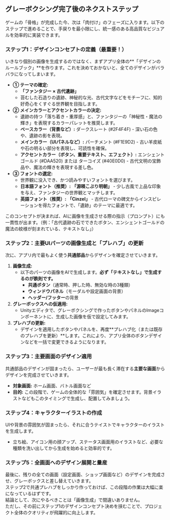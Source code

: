## **グレーボクシング完了後のネクストステップ**

ゲームの「骨格」が完成した今、次は「肉付け」のフェーズに入ります。以下のステップで進めることで、手戻りを最小限にし、統一感のある高品質なビジュアルを効率的に実装できます。

### **ステップ1：デザインコンセプトの定義（最重要！）**

いきなり個別の画像を生成するのではなく、まずアプリ全体の\*\*「デザインのルールブック」\*\*を作ります。これを決めておかないと、全てのデザインがバラバラになってしまいます。

* **① テーマの確定:**  
  * **「ファンタジー × 古代遺跡」**  
  * 苔むした石造りの遺跡、神秘的な光、古代文字などをモチーフに、知的好奇心をくすぐる世界観を目指します。  
* **② メインカラーとアクセントカラーの決定:**  
  * 遺跡の持つ「落ち着き・重厚感」と、ファンタジーの「神秘性・魔法の輝き」を表現するカラーパレットを推奨します。  
  * **ベースカラー（背景など）:** ダークスレート (\#2F4F4F) \- 深い石の色や、遺跡の影を表現。  
  * **メインカラー（UIパネルなど）:** パーチメント (\#F1E9D2) \- 古い羊皮紙や石の明るい部分を表現し、可読性を確保。  
  * **アクセントカラー（ボタン、重要テキスト、エフェクト）:** エンシェントゴールド (\#DAA520) または ターコイズ (\#40E0D0) \- 古代文明の宝飾品や、魔法の輝きを表現する差し色。  
* **③ フォントの選定:**  
  * 世界観に没入でき、かつ読みやすいフォントを選びます。  
  * **日本語フォント（推奨）:** **「源暎こぶり明朝」** \- 少し古風で上品な印象を与え、ファンタジーの世界観とマッチします。  
  * **英語フォント（推奨）:** **「Cinzel」** \- 古代ローマの碑文からインスピレーションを得たフォントで、「遺跡」のテーマに最適です。

このコンセプトが決まれば、AIに画像を生成させる際の指示（プロンプト）にも一貫性が出ます。（例：「古代遺跡の石でできたボタン、エンシェントゴールドの魔法の紋様が刻まれている、テキストなし」）

### **ステップ2：主要UIパーツの画像生成と「プレハブ」の更新**

次に、アプリ内で最もよく使う**共通部品**からデザインを確定させていきます。

1. **画像生成:**  
   * 以下のパーツの画像をAIで生成します。**必ず「テキストなし」で生成するのが鉄則です。**  
     * **共通ボタン**（通常時、押した時、無効な時の3種類）  
     * **ウィンドウパネル**（モーダルや設定画面の背景）  
     * **ヘッダー/フッター**の背景  
2. **グレーボックスへの仮適用:**  
   * Unityエディタで、グレーボクシングで作ったボタンやパネルのImageコンポーネントに、生成した画像を仮で設定してみます。  
3. **プレハブの更新:**  
   * デザインを適用したボタンやパネルを、再度\*\*プレハブ化（または既存のプレハブを更新）\*\*します。これにより、アプリ全体のボタンデザインなどを一括で変更できるようになります。

### **ステップ3：主要画面のデザイン適用**

共通部品のデザインが固まったら、ユーザーが最も長く滞在する**主要な画面**からデザインを完成させていきます。

* **対象画面:** ホーム画面、バトル画面など  
* **目的:** この段階で、ゲームの全体的な「雰囲気」を確定させます。背景イラストなどもこのタイミングで生成し、配置してみましょう。

### **ステップ4：キャラクターイラストの作成**

UIや背景の雰囲気が固まったら、それに合うテイストでキャラクターのイラストを生成します。

* 立ち絵、アイコン用の顔アップ、ステータス画面用のイラストなど、必要な種類を洗い出してから生成を始めると効率的です。

### **ステップ5：全画面へのデザイン展開と量産**

最後に、残りの全ての画面（設定画面、ショップ画面など）のデザインを完成させ、グレーボックスと差し替えていきます。  
ステップ2で共通プレハブをしっかり作っておけば、この段階の作業は大幅に楽になっているはずです。  
結論として、次にやるべきことは「画像生成」で間違いありません。  
ただし、その前にステップ1のデザインコンセプト決めを挟むことで、プロジェクト全体のクオリティが飛躍的に向上します。
